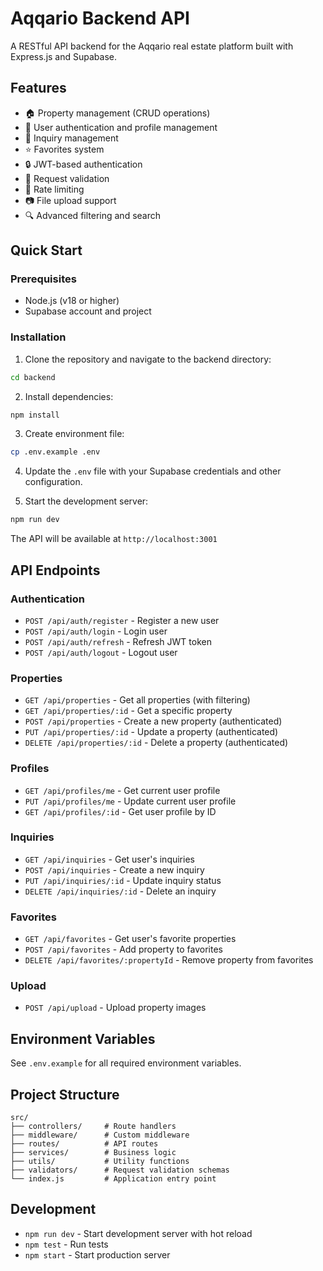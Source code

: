 # Aqqario Backend API

A RESTful API backend for the Aqqario real estate platform built with Express.js and Supabase.

## Features

- 🏠 Property management (CRUD operations)
- 👤 User authentication and profile management
- 💌 Inquiry management
- ⭐ Favorites system
- 🔒 JWT-based authentication
- 📝 Request validation
- 🚀 Rate limiting
- 📷 File upload support
- 🔍 Advanced filtering and search

## Quick Start

### Prerequisites

- Node.js (v18 or higher)
- Supabase account and project

### Installation

1. Clone the repository and navigate to the backend directory:

```bash
cd backend
```

2. Install dependencies:

```bash
npm install
```

3. Create environment file:

```bash
cp .env.example .env
```

4. Update the `.env` file with your Supabase credentials and other configuration.

5. Start the development server:

```bash
npm run dev
```

The API will be available at `http://localhost:3001`

## API Endpoints

### Authentication

- `POST /api/auth/register` - Register a new user
- `POST /api/auth/login` - Login user
- `POST /api/auth/refresh` - Refresh JWT token
- `POST /api/auth/logout` - Logout user

### Properties

- `GET /api/properties` - Get all properties (with filtering)
- `GET /api/properties/:id` - Get a specific property
- `POST /api/properties` - Create a new property (authenticated)
- `PUT /api/properties/:id` - Update a property (authenticated)
- `DELETE /api/properties/:id` - Delete a property (authenticated)

### Profiles

- `GET /api/profiles/me` - Get current user profile
- `PUT /api/profiles/me` - Update current user profile
- `GET /api/profiles/:id` - Get user profile by ID

### Inquiries

- `GET /api/inquiries` - Get user's inquiries
- `POST /api/inquiries` - Create a new inquiry
- `PUT /api/inquiries/:id` - Update inquiry status
- `DELETE /api/inquiries/:id` - Delete an inquiry

### Favorites

- `GET /api/favorites` - Get user's favorite properties
- `POST /api/favorites` - Add property to favorites
- `DELETE /api/favorites/:propertyId` - Remove property from favorites

### Upload

- `POST /api/upload` - Upload property images

## Environment Variables

See `.env.example` for all required environment variables.

## Project Structure

```
src/
├── controllers/     # Route handlers
├── middleware/      # Custom middleware
├── routes/          # API routes
├── services/        # Business logic
├── utils/           # Utility functions
├── validators/      # Request validation schemas
└── index.js         # Application entry point
```

## Development

- `npm run dev` - Start development server with hot reload
- `npm test` - Run tests
- `npm start` - Start production server
